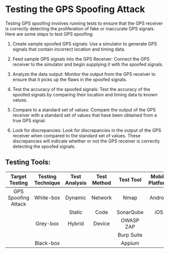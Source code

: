 # Testing the GPS Spoofing Attack 

Testing GPS spoofing involves running tests to ensure that the GPS receiver is correctly detecting the proliferation of fake or inaccurate GPS signals. Here are some steps to test GPS spoofing:

1. Create sample spoofed GPS signals: Use a simulator to generate GPS signals that contain incorrect location and timing data.

2. Feed sample GPS signals into the GPS Receiver: Connect the GPS receiver to the simulator and begin supplying it with the spoofed signals.

3. Analyze the data output: Monitor the output from the GPS receiver to ensure that it picks up the flaws in the spoofed signals.

4. Test the accuracy of the spoofed signals: Test the accuracy of the spoofed signals by comparing their location and timing data to known values.

5. Compare to a standard set of values: Compare the output of the GPS receiver with a standard set of values that have been obtained from a true GPS signal.

6. Look for discrepancies: Look for discrepancies in the output of the GPS receiver when compared to the standard set of values. These discrepancies will indicate whether or not the GPS receiver is correctly detecting the spoofed signals.

## Testing Tools: 

| Target Testing        | Testing Technique | Test Analysis | Test Method | Test Tool | Mobile Platform |
|:--------------------:|:----------------:|:-------------:|:-----------:|:---------:|:---------------:|
| GPS Spoofing Attack  | White-box        | Dynamic       | Network     | Nmap      | Android         |
|                      |                  | Static        | Code        | SonarQube  | iOS            |
|                      | Grey-box         | Hybrid        | Device      | OWASP ZAP  |                |
|                      |                  |               |             | Burp Suite |                |
|                      | Black-box        |               |             | Appium    |                |